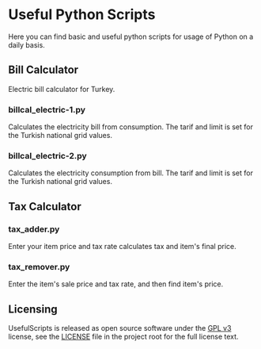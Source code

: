 # Useful Python Scripts

Here you can find basic and useful python scripts for usage of Python on a daily basis.

## Bill Calculator

Electric bill calculator for Turkey.

### billcal_electric-1.py

Calculates the electricity bill from consumption. The tarif and limit is set for the Turkish national grid values.

### billcal_electric-2.py

Calculates the electricity consumption from bill. The tarif and limit is set for the Turkish national grid values.

## Tax Calculator

### tax_adder.py

Enter your item price and tax rate calculates tax and item's final price.

### tax_remover.py

Enter the item's sale price and tax rate, and then find item's price.

## Licensing

UsefulScripts is released as open source software under the [GPL v3](https://opensource.org/licenses/gpl-3.0.html) license, see the [LICENSE](./LICENSE) file in the project root for the full license text.
